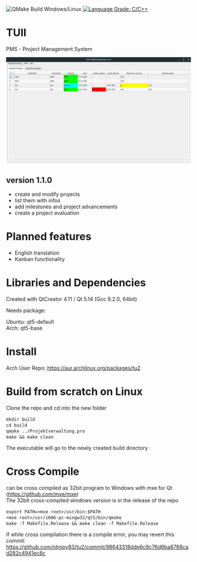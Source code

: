 ![QMake Build Windows/Linux](https://github.com/ntropy83/tu2/workflows/QMake%20Build%20Windows/Linux/badge.svg)
[![Language Grade: C/C++](https://img.shields.io/lgtm/grade/cpp/g/vim/vim.svg?logo=lgtm&logoWidth=18)](https://lgtm.com/projects/g/ntropy83/TUII/context:cpp)

# TUII
PMS - Project Management System

![MainWindow](https://github.com/ntropy83/tu2/blob/master/img/MainWindow.png)

## version 1.1.0
- create and modify projects
- list them with infos
- add milestones and project advancements
- create a project evaluation

# Planned features
- English translation
- Kanban functionality

# Libraries and Dependencies
Created with QtCreator 4.11 / Qt 5.14 (Gcc 9.2.0, 64bit)

Needs package:

Ubuntu: qt5-default<br>
Arch: qt5-base

# Install
Arch User Repo: https://aur.archlinux.org/packages/tu2

# Build from scratch on Linux
Clone the repo and cd into the new folder

```
mkdir build
cd build
qmake ../Projektverwaltung.pro
make && make clean
```
The executable will go to the newly created build directory 

# Cross Compile
can be cross compiled as 32bit program to Windows with mxe for Qt
(https://github.com/mxe/mxe)<br>
The 32bit cross-compiled windows version is in the release of the repo

```
export PATH=<mxe root>/usr/bin:$PATH
<mxe root>/usr/i686-pc-mingw32/qt5/bin/qmake
make -f Makefile.Release && make clean -f Makefile.Release
```
If while cross compilation there is a compile error, you may revert this commit: https://github.com/ntropy83/tu2/commit/98643318dde6c9c76d6ba8768cad282c4941ec8c
